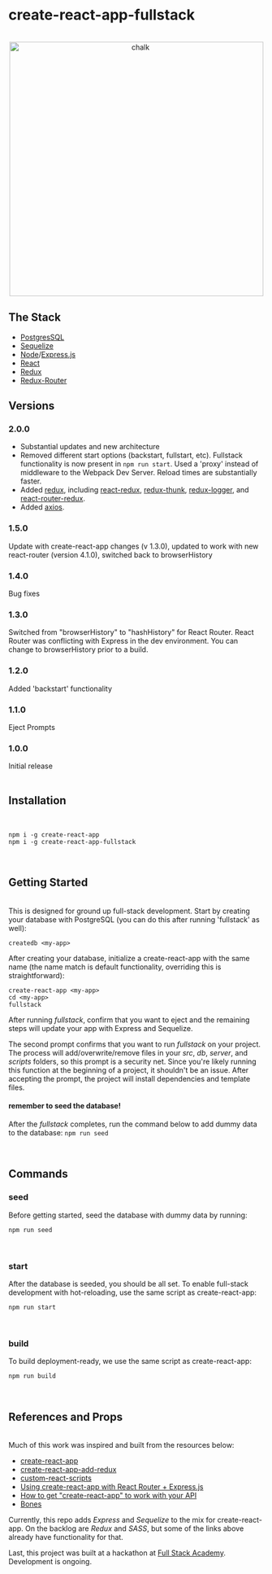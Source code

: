# create-react-app-fullstack
<br/>

<div align="center">
	<img width="500" src="https://github.com/ekatzenstein/create-react-app-fullstack/blob/master/homepage.png?raw=true" alt="chalk">
</div>

## The Stack

* [PostgresSQL](https://www.postgresql.org/)
* [Sequelize](https://www.npmjs.com/package/sequelize)
* [Node](https://nodejs.org/en/)/[Express.js](https://expressjs.com/)
* [React](https://facebook.github.io/react/)
* [Redux](http://redux.js.org/)
* [Redux-Router](https://github.com/acdlite/redux-router)


## Versions
<h3>2.0.0</h3>

* Substantial updates and new architecture
* Removed different start options (backstart, fullstart, etc).  Fullstack functionality is now present in `npm run start`. Used a 'proxy' instead of middleware to the Webpack Dev Server. Reload times are substantially faster.
* Added [redux](https://www.npmjs.com/package/redux), including [react-redux](https://www.npmjs.com/package/react-redux), [redux-thunk](https://www.npmjs.com/package/redux-thunk), [redux-logger](https://www.npmjs.com/package/redux-logger), and [react-router-redux](https://www.npmjs.com/package/react-router-redux).
* Added [axios](https://www.npmjs.com/package/axios).

<h3>1.5.0</h3>
Update with create-react-app changes (v 1.3.0), updated to work with new react-router (version 4.1.0), switched back to browserHistory
<h3>1.4.0</h3>
Bug fixes
<h3>1.3.0</h3>
Switched from "browserHistory" to "hashHistory" for React Router. React Router was conflicting with Express in the dev environment. You can change to browserHistory prior to a build.
<h3>1.2.0</h3>
Added 'backstart' functionality <br/>
<h3>1.1.0</h3>
Eject Prompts <br/>
<h3>1.0.0</h3>
Initial release <br/>

<br/>

## Installation
<br/>

```
npm i -g create-react-app
npm i -g create-react-app-fullstack
```

<br/>

## Getting Started
<br/>
This is designed for ground up full-stack development. Start by creating your database with PostgreSQL (you can do this after running 'fullstack' as well):<br/>

```
createdb <my-app>
```  

After creating your database, initialize a create-react-app with the same name (the name match is default functionality, overriding this is straightforward):<br/>

```
create-react-app <my-app>
cd <my-app>
fullstack
```

After running *fullstack*, confirm that you want to eject and the remaining steps will update your app with Express and Sequelize.

The second prompt confirms that you want to run *fullstack* on your project. The process will add/overwrite/remove files in your *src*, *db*, *server*, and *scripts* folders, so this prompt is a security net. Since you're likely running this function at the beginning of a project, it shouldn't be an issue. After accepting the prompt, the project will install dependencies and template files.

#### remember to seed the database!

After the *fullstack* completes, run the command below to add dummy data to the database: `npm run seed`

<br/>

## Commands

### seed

Before getting started, seed the database with dummy data by running:

```
npm run seed
```

<br/>

### start

After the database is seeded, you should be all set. To enable full-stack development with hot-reloading, use the same script as create-react-app:

```
npm run start
```


<br/>

### build

To build deployment-ready, we use the same script as create-react-app:

```
npm run build
```

<br/>

## References and Props
<br/>
Much of this work was inspired and built from the resources below:

* [create-react-app](https://www.npmjs.com/package/create-react-app)
* [create-react-app-add-redux](https://www.npmjs.com/package/create-react-app-add-redux)
* [custom-react-scripts](https://www.npmjs.com/package/custom-react-scripts)
* [Using create-react-app with React Router + Express.js](https://medium.com/@patriciolpezjuri/using-create-react-app-with-react-router-express-js-8fa658bf892d)
* [How to get "create-react-app" to work with your API](https://www.fullstackreact.com/articles/using-create-react-app-with-a-server/)
* [Bones](https://github.com/queerviolet/bones)

Currently, this repo adds *Express* and *Sequelize* to the mix for create-react-app. On the backlog are *Redux* and *SASS*, but some of the links above already have functionality for that.

Last, this project was built at a hackathon at [Full Stack Academy](https://www.fullstackacademy.com/). Development is ongoing.
